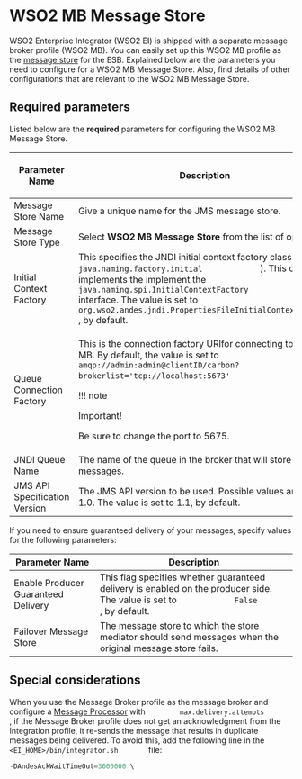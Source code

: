 # WSO2 MB Message Store

WSO2 Enterprise Integrator (WSO2 EI) is shipped with a separate message
broker profile (WSO2 MB). You can easily set up this WSO2 MB profile as
the [message store](_Message_Stores_) for the ESB. Explained below are
the parameters you need to configure for a WSO2 MB Message Store. Also,
find details of other configurations that are relevant to the WSO2 MB
Message Store.

## Required parameters

Listed below are the **required** parameters for configuring the WSO2 MB
Message Store.

<table>
<thead>
<tr class="header">
<th><p>Parameter Name</p></th>
<th><p>Description</p></th>
</tr>
</thead>
<tbody>
<tr class="odd">
<td>Message Store Name</td>
<td>Give a unique name for the JMS message store.</td>
</tr>
<tr class="even">
<td>Message Store Type</td>
<td>Select <strong>WSO2 MB Message Store</strong> from the list of options.</td>
</tr>
<tr class="odd">
<td>Initial Context Factory</td>
<td>This specifies the JNDI initial context factory class ( <code>             java.naming.factory.initial            </code> ). This class implements the implement the <code>             java.naming.spi.InitialContextFactory            </code> interface. The value is set to <code>             org.wso2.andes.jndi.PropertiesFileInitialContextFactory            </code> , by default.</td>
</tr>
<tr class="even">
<td>Queue Connection Factory</td>
<td><div class="content-wrapper">
<p>This is the connection factory URlfor connecting to WSO2 MB. By default, the value is set to <code>               amqp://admin:admin@clientID/carbon?brokerlist='tcp://localhost:5673'              </code> .</p>
!!! note
<p>Important!</p>
<p>Be sure to change the port to 5675.</p>

</div></td>
</tr>
<tr class="odd">
<td>JNDI Queue Name</td>
<td>The name of the queue in the broker that will store messages.</td>
</tr>
<tr class="even">
<td>JMS API Specification Version</td>
<td>The JMS API version to be used. Possible values are 1.1 or 1.0. The value is set to 1.1, by default.</td>
</tr>
</tbody>
</table>

If you need to ensure guaranteed delivery of your messages, specify
values for the following parameters:

| Parameter Name                      | Description                                                                                                                                         |
|-------------------------------------|-----------------------------------------------------------------------------------------------------------------------------------------------------|
| Enable Producer Guaranteed Delivery | This flag specifies whether guaranteed delivery is enabled on the producer side. The value is set to `             False            ` , by default. |
| Failover Message Store              | The message store to which the store mediator should send messages when the original message store fails.                                           |

## Special considerations

When you use the Message Broker profile as the message broker and
configure a [Message Processor](_Message_Processors_) with
`         max.delivery.attempts        ` , if the Message Broker profile
does not get an acknowledgment from the Integration profile, it re-sends
the message that results in duplicate messages being delivered. To avoid
this, add the following line in the
`         <EI_HOME>/bin/integrator.sh        ` file:

``` java
-DAndesAckWaitTimeOut=3600000 \
```